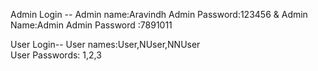 Admin Login --
Admin name:Aravindh
Admin Password:123456
 & 
Admin Name:Admin
Admin Password :7891011

User Login--
User names:User,NUser,NNUser  
User Passwords: 1,2,3
